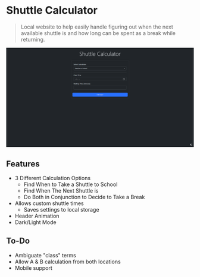 # Shuttle Calculator
> Local website to help easily handle figuring out when the next available shuttle is and how long can be spent as a break while returning.

![Screenshot](screenshot.png)

## Features
- 3 Different Calculation Options
  - Find When to Take a Shuttle to School
  - Find When The Next Shuttle is
  - Do Both in Conjunction to Decide to Take a Break
- Allows custom shuttle times
  - Saves settings to local storage
- Header Animation
- Dark/Light Mode

## To-Do
- Ambiguate "class" terms
- Allow A & B calculation from both locations
- Mobile support 